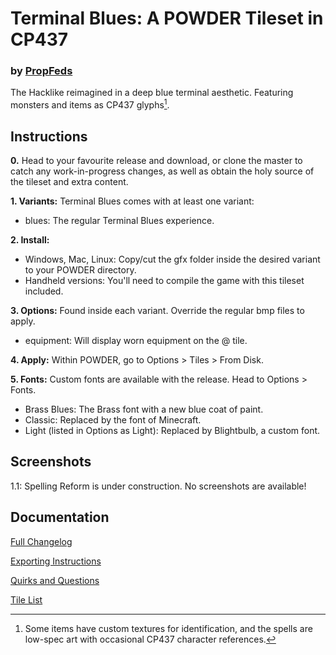 # Terminal Blues: A POWDER Tileset in CP437
### by [PropFeds](https://deviantart.com/propfeds)
The Hacklike reimagined in a deep blue terminal aesthetic. Featuring monsters and items as CP437 glyphs[^1].

## Instructions
**0.** Head to your favourite release and download, or clone the master to catch any work-in-progress changes, as well as obtain the holy source of the tileset and extra content.

**1. Variants:** Terminal Blues comes with at least one variant:
- blues: The regular Terminal Blues experience.

**2. Install:**
- Windows, Mac, Linux: Copy/cut the gfx folder inside the desired variant to your POWDER directory.
- Handheld versions: You'll need to compile the game with this tileset included.

**3. Options:** Found inside each variant. Override the regular bmp files to apply.
- equipment: Will display worn equipment on the @ tile.

**4. Apply:** Within POWDER, go to Options > Tiles > From Disk.

**5. Fonts:** Custom fonts are available with the release. Head to Options > Fonts.
- Brass Blues: The Brass font with a new blue coat of paint.
- Classic: Replaced by the font of Minecraft.
- Light (listed in Options as Light): Replaced by Blightbulb, a custom font.

## Screenshots
1.1: Spelling Reform is under construction. No screenshots are available!

## Documentation
[Full Changelog](src/docs/changelog.md)

[Exporting Instructions](src/docs/exporting.md)

[Quirks and Questions](src/docs/quirks_questions.md)

[Tile List](src/docs/tilelist.md)

[^1]: Some items have custom textures for identification, and the spells are low-spec art with occasional CP437 character references.
